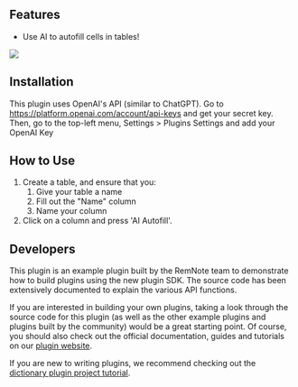 ## Features

- Use AI to autofill cells in tables!

![](https://raw.githubusercontent.com/remnoteio/remnote-official-plugins/main/autofill-tables/images/tables.gif)

## Installation

This plugin uses OpenAI's API (similar to ChatGPT).
Go to https://platform.openai.com/account/api-keys and get your secret key.
Then, go to the top-left menu, Settings > Plugins Settings and add your OpenAI Key

## How to Use

1. Create a table, and ensure that you:
   1. Give your table a name
   1. Fill out the "Name" column
   1. Name your column
1. Click on a column and press 'AI Autofill'.

## Developers

This plugin is an example plugin built by the RemNote team to demonstrate how to build plugins using the new plugin SDK. The source code has been extensively documented to explain the various API functions.

If you are interested in building your own plugins, taking a look through the source code for this plugin (as well as the other example plugins and plugins built by the community) would be a great starting point. Of course, you should also check out the official documentation, guides and tutorials on our [plugin website](https://plugins.remnote.com/).

If you are new to writing plugins, we recommend checking out the [dictionary plugin project tutorial](https://plugins.remnote.com/in-depth-tutorial/overview).
